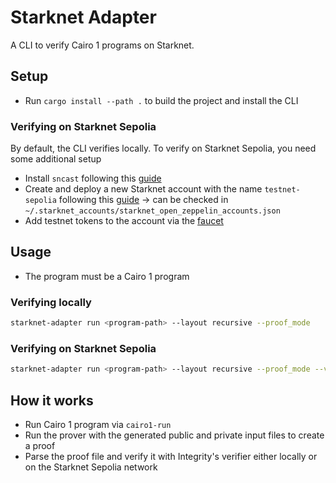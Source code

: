 # Starknet Adapter

A CLI to verify Cairo 1 programs on Starknet.

## Setup
- Run `cargo install --path .` to build the project and install the CLI

### Verifying on Starknet Sepolia
By default, the CLI verifies locally. To verify on Starknet Sepolia, you need some additional setup
- Install `sncast` following this [guide](https://foundry-rs.github.io/starknet-foundry/getting-started/installation.html)
- Create and deploy a new Starknet account with the name `testnet-sepolia` following this [guide](https://foundry-rs.github.io/starknet-foundry/starknet/account.html) -> can be checked in `~/.starknet_accounts/starknet_open_zeppelin_accounts.json`
- Add testnet tokens to the account via the [faucet](https://starknet-faucet.vercel.app/)

## Usage
- The program must be a Cairo 1 program
### Verifying locally
```bash
starknet-adapter run <program-path> --layout recursive --proof_mode
```

### Verifying on Starknet Sepolia
```bash
starknet-adapter run <program-path> --layout recursive --proof_mode --verify_on_starknet
```

## How it works
- Run Cairo 1 program via `cairo1-run`
- Run the prover with the generated public and private input files to create a proof
- Parse the proof file and verify it with Integrity's verifier either locally or on the Starknet Sepolia network
